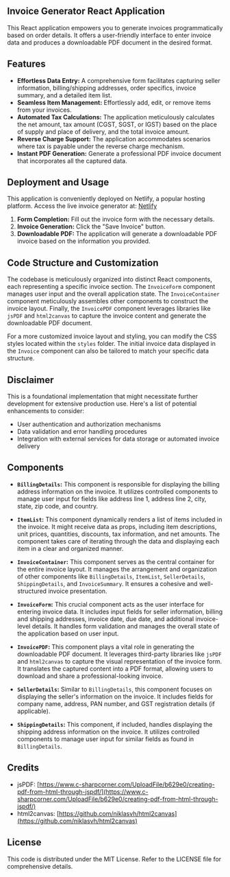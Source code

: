 ## Invoice Generator React Application

This React application empowers you to generate invoices programmatically based on order details. It offers a user-friendly interface to enter invoice data and produces a downloadable PDF document in the desired format.

## Features

* **Effortless Data Entry:** A comprehensive form facilitates capturing seller information, billing/shipping addresses, order specifics, invoice summary, and a detailed item list.
* **Seamless Item Management:** Effortlessly add, edit, or remove items from your invoices.
* **Automated Tax Calculations:** The application meticulously calculates the net amount, tax amount (CGST, SGST, or IGST) based on the place of supply and place of delivery, and the total invoice amount.
* **Reverse Charge Support:** The application accommodates scenarios where tax is payable under the reverse charge mechanism.
* **Instant PDF Generation:** Generate a professional PDF invoice document that incorporates all the captured data.

## Deployment and Usage

This application is conveniently deployed on Netlify, a popular hosting platform. Access the live invoice generator at: [Netlify](https://master--react-invoice-generator-with-form.netlify.app/)

1. **Form Completion:** Fill out the invoice form with the necessary details.
2. **Invoice Generation:** Click the "Save Invoice" button.
3. **Downloadable PDF:** The application will generate a downloadable PDF invoice based on the information you provided.

## Code Structure and Customization

The codebase is meticulously organized into distinct React components, each representing a specific invoice section. The `InvoiceForm` component manages user input and the overall application state. The `InvoiceContainer` component meticulously assembles other components to construct the invoice layout. Finally, the `InvoicePDF` component leverages libraries like `jsPDF` and `html2canvas` to capture the invoice content and generate the downloadable PDF document.

For a more customized invoice layout and styling, you can modify the CSS styles located within the `styles` folder. The initial invoice data displayed in the `Invoice` component can also be tailored to match your specific data structure.

## Disclaimer

This is a foundational implementation that might necessitate further development for extensive production use. Here's a list of potential enhancements to consider:

* User authentication and authorization mechanisms
* Data validation and error handling procedures
* Integration with external services for data storage or automated invoice delivery

## Components

* **`BillingDetails`:** This component is responsible for displaying the billing address information on the invoice. It utilizes controlled components to manage user input for fields like address line 1, address line 2, city, state, zip code, and country.

* **`ItemList`:** This component dynamically renders a list of items included in the invoice. It might receive data as props, including item descriptions, unit prices, quantities, discounts, tax information, and net amounts. The component takes care of iterating through the data and displaying each item in a clear and organized manner.

* **`InvoiceContainer`:** This component serves as the central container for the entire invoice layout. It manages the arrangement and organization of other components like `BillingDetails`, `ItemList`, `SellerDetails`, `ShippingDetails`, and `InvoiceSummary`. It ensures a cohesive and well-structured invoice presentation.

* **`InvoiceForm`:** This crucial component acts as the user interface for entering invoice data. It includes input fields for seller information, billing and shipping addresses, invoice date, due date, and additional invoice-level details. It handles form validation and manages the overall state of the application based on user input.

* **`InvoicePDF`:** This component plays a vital role in generating the downloadable PDF document. It leverages third-party libraries like `jsPDF` and `html2canvas` to capture the visual representation of the invoice form. It translates the captured content into a PDF format, allowing users to download and share a professional-looking invoice.

* **`SellerDetails`:** Similar to `BillingDetails`, this component focuses on displaying the seller's information on the invoice. It includes fields for company name, address, PAN number, and GST registration details (if applicable).

* **`ShippingDetails`:** This component, if included, handles displaying the shipping address information on the invoice. It utilizes controlled components to manage user input for similar fields as found in `BillingDetails`.


## Credits

* jsPDF: [https://www.c-sharpcorner.com/UploadFile/b629e0/creating-pdf-from-html-through-jspdf/](https://www.c-sharpcorner.com/UploadFile/b629e0/creating-pdf-from-html-through-jspdf/)
* html2canvas: [https://github.com/niklasvh/html2canvas](https://github.com/niklasvh/html2canvas)

## License

This code is distributed under the MIT License. Refer to the LICENSE file for comprehensive details.
